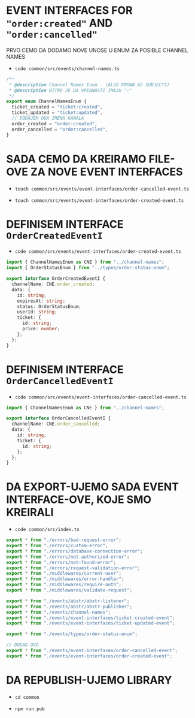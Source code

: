 # EVENT INTERFACES FOR `"order:created"` AND `"order:cancelled"`

PRVO CEMO DA DODAMO NOVE UNOSE U ENUM ZA POSIBLE CHANNEL NAMES

- `code common/src/events/channel-names.ts`

```ts
/**
 * @description Channel Names Enum   (ALSO KNOWN AS SUBJECTS)
 * @description BITNO JE DA VREDNOSTI IMAJU ":"
 */
export enum ChannelNamesEnum {
  ticket_created = "ticket:created",
  ticket_updated = "ticket:updated",
  // DODAJEM OVA IMENA KANALA
  order_created = "order:created",
  order_cancelled = "order:cancelled",
}
```

# SADA CEMO DA KREIRAMO FILE-OVE ZA NOVE EVENT INTERFACES

- `touch common/src/events/event-interfaces/order-cancelled-event.ts`

- `touch common/src/events/event-interfaces/order-created-event.ts`

# DEFINISEM INTERFACE `OrderCreatedEventI`

- `code common/src/events/event-interfaces/order-created-event.ts`

```ts
import { ChannelNamesEnum as CNE } from "../channel-names";
import { OrderStatusEnum } from "../types/order-status-enum";

export interface OrderCreatedEventI {
  channelName: CNE.order_created;
  data: {
    id: string;
    expiresAt: string;
    status: OrderStatusEnum;
    userId: string;
    ticket: {
      id: string;
      price: number;
    };
  };
}
```

# DEFINISEM INTERFACE `OrderCancelledEventI`

- `code common/src/events/event-interfaces/order-cancelled-event.ts`

```ts
import { ChannelNamesEnum as CNE } from "../channel-names";

export interface OrderCancelledEventI {
  channelName: CNE.order_cancelled;
  data: {
    id: string;
    ticket: {
      id: string;
    };
  };
}
```

# DA EXPORT-UJEMO SADA EVENT INTERFACE-OVE, KOJE SMO KREIRALI

- `code common/src/index.ts`

```ts
export * from "./errors/bad-request-error";
export * from "./errors/custom-error";
export * from "./errors/database-connection-error";
export * from "./errors/not-authorized-error";
export * from "./errors/not-found-error";
export * from "./errors/request-validation-error";
export * from "./middlewares/current-user";
export * from "./middlewares/error-handler";
export * from "./middlewares/require-auth";
export * from "./middlewares/validate-request";

export * from "./events/abstr/abstr-listener";
export * from "./events/abstr/abstr-publisher";
export * from "./events/channel-names";
export * from "./events/event-interfaces/ticket-created-event";
export * from "./events/event-interfaces/ticket-updated-event";

export * from "./events/types/order-status-enum";

// DODAO OVO
export * from "./events/event-interfaces/order-cancelled-event";
export * from "./events/event-interfaces/order-created-event";
```

# DA REPUBLISH-UJEMO LIBRARY

- `cd common`

- `npm run pub`
